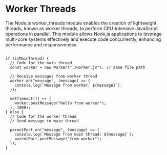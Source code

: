 # Worker Threads

The Node.js worker_threads module enables the creation of lightweight threads, known as worker threads, to perform CPU-intensive JavaScript operations in parallel. This module allows Node.js applications to leverage multi-core systems effectively and execute code concurrently, enhancing performance and responsiveness.

``` const { Worker, isMainThread, parentPort } = require("worker_threads");

if (isMainThread) {
  // Code for the main thread
  const worker = new Worker("./worker.js"); // same file path

  // Receive messages from worker thread
  worker.on("message", (message) => {
    console.log(`Message from worker: ${message}`);
  });

  setTimeout(() => {
    worker.postMessage("Hello from worker");
  }, 1000);
} else {
  // Code for the worker thread
  // Send message to main thread

  parentPort.on("message", (message) => {
    console.log(`Message from main thread: ${message}`);
    parentPort.postMessage("from worker");
  });
}

```